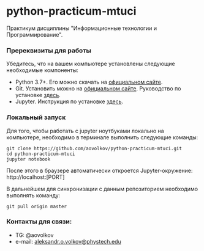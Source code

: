 # python-practicum-mtuci

Практикум дисциплины "Информационные технологии и Программирование".

### Пререквизиты для работы

Убедитесь, что на вашем компьютере установлены следующие необходимые компоненты:

- Python 3.7+. Его можно скачать на [официальном сайте](https://www.python.org/downloads/).
- Git. Установить можно на [официальном сайте](https://git-scm.com/download/win). Руководство по установке [здесь](https://git-scm.com/book/ru/v2/%D0%92%D0%B2%D0%B5%D0%B4%D0%B5%D0%BD%D0%B8%D0%B5-%D0%A3%D1%81%D1%82%D0%B0%D0%BD%D0%BE%D0%B2%D0%BA%D0%B0-Git).
- Jupyter. Инструкция по установке [здесь](https://jupyter.org/install).

### Локальный запуск
Для того, чтобы работать с jupyter ноутбуками локально на компьютере, необходимо в терминале выполнить следующие команды:

```
git clone https://github.com/aovolkov/python-practicum-mtuci.git
cd python-practicum-mtuci
jupyter notebook
```

После этого в браузере автоматически откроется Jupyter-окружение:
http://localhost:[PORT]

В дальнейшем для синхронизации с данным репозиторием необходимо выполнять команду:
```
git pull origin master
```

### Контакты для связи:
- TG: @aovolkov
- e-mail: aleksandr.o.volkov@phystech.edu
